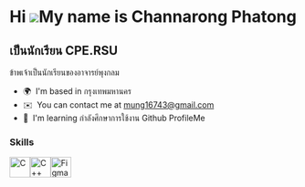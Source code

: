 Hi ![](https://user-images.githubusercontent.com/18350557/176309783-0785949b-9127-417c-8b55-ab5a4333674e.gif)My name is Channarong Phatong
==========================================================================================================================================

เป็นนักเรียน CPE.RSU
--------------------

ข้าพเจ้าเป็นนักเรียนของอาจารย์พุงกลม

* 🌍  I'm based in กรุงเทพมหานคร
* ✉️  You can contact me at [mung16743@gmail.com](mailto:mung16743@gmail.com)
* 🧠  I'm learning กำลังศึกษาการใช้งาน Github ProfileMe

### Skills


<p align="left">
<a href="https://docs.microsoft.com/en-us/cpp/?view=msvc-170" target="_blank" rel="noreferrer"><img src="https://raw.githubusercontent.com/danielcranney/readme-generator/main/public/icons/skills/c-colored.svg" width="36" height="36" alt="C" /></a><a href="https://docs.microsoft.com/en-us/cpp/?view=msvc-170" target="_blank" rel="noreferrer"><img src="https://raw.githubusercontent.com/danielcranney/readme-generator/main/public/icons/skills/cplusplus-colored.svg" width="36" height="36" alt="C++" /></a><a href="https://www.figma.com/" target="_blank" rel="noreferrer"><img src="https://raw.githubusercontent.com/danielcranney/readme-generator/main/public/icons/skills/figma-colored.svg" width="36" height="36" alt="Figma" /></a>
</p>
